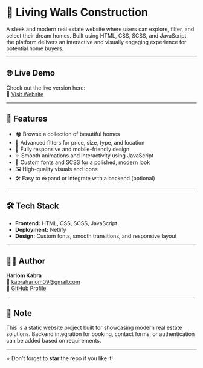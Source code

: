 # 🏡 Living Walls Construction

A sleek and modern real estate website where users can explore, filter, and select their dream homes. Built using HTML, CSS, SCSS, and JavaScript, the platform delivers an interactive and visually engaging experience for potential home buyers.

---

## 🌐 Live Demo

Check out the live version here:  
🔗 [Visit Website](https://livingwallconstruction.netlify.app/)  


---

## 🚀 Features

- 🏘️ Browse a collection of beautiful homes
- 🎯 Advanced filters for price, size, type, and location
- 📱 Fully responsive and mobile-friendly design
- ✨ Smooth animations and interactivity using JavaScript
- 🎨 Custom fonts and SCSS for a polished, modern look
- 🖼️ High-quality visuals and icons
- 🛠️ Easy to expand or integrate with a backend (optional)

---

## 🛠️ Tech Stack

- **Frontend:** HTML, CSS, SCSS, JavaScript
- **Deployment:** Netlify
- **Design:** Custom fonts, smooth transitions, and responsive layout

---

## 👨‍💻 Author

**Hariom Kabra**  
📧 kabrahariom09@gmail.com  
🔗 [GitHub Profile](https://github.com/Hariomkabra)

---

## 📌 Note

This is a static website project built for showcasing modern real estate solutions. Backend integration for booking, contact forms, or authentication can be added based on requirements.

---

⭐ Don't forget to **star** the repo if you like it!

